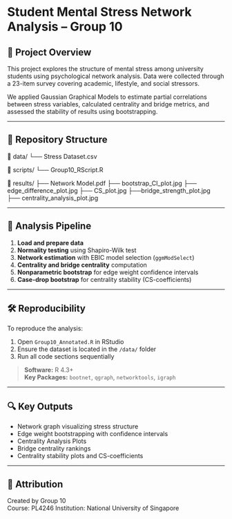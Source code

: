 # Student Mental Stress Network Analysis – Group 10

## 📘 Project Overview
This project explores the structure of mental stress among university students using psychological network analysis. Data were collected through a 23-item survey covering academic, lifestyle, and social stressors.

We applied Gaussian Graphical Models to estimate partial correlations between stress variables, calculated centrality and bridge metrics, and assessed the stability of results using bootstrapping.

---

## 📁 Repository Structure

📁 data/ └── Stress Dataset.csv

📁 scripts/ └── Group10_RScript.R

📁 results/ ├── Network Model.pdf ├── bootstrap_CI_plot.jpg ├── edge_difference_plot.jpg ├── CS_plot.jpg ├──bridge_strength_plot.jpg ├── centrality_analysis_plot.jpg

---

## 🧪 Analysis Pipeline

1. **Load and prepare data**
2. **Normality testing** using Shapiro-Wilk test
3. **Network estimation** with EBIC model selection (`ggmModSelect`)
4. **Centrality and bridge centrality** computation
5. **Nonparametric bootstrap** for edge weight confidence intervals
6. **Case-drop bootstrap** for centrality stability (CS-coefficients)

---

## 🛠️ Reproducibility

To reproduce the analysis:

1. Open `Group10_Annotated.R` in RStudio
2. Ensure the dataset is located in the `/data/` folder
3. Run all code sections sequentially

> **Software:** R 4.3+  
> **Key Packages:** `bootnet`, `qgraph`, `networktools`, `igraph`

---

## 🔍 Key Outputs

- Network graph visualizing stress structure
- Edge weight bootstrapping with confidence intervals
- Centrality Analysis Plots
- Bridge centrality rankings
- Centrality stability plots and CS-coefficients

---

## 📢 Attribution
Created by Group 10  
Course: PL4246
Institution: National University of Singapore
